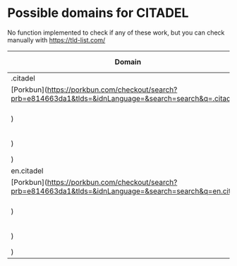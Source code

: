 # Possible domains for CITADEL

No function implemented to check if any of these work, but you can check manually with https://tld-list.com/

| Domain | Porkbun | NameCheap | Google Domains |
|---|---|---|---|
| .citadel | [Porkbun](https://porkbun.com/checkout/search?prb=e814663da1&tlds=&idnLanguage=&search=search&q=.citadel) | [Namecheap](https://www.namecheap.com/domains/registration/results/?domain=.citadel) | [Google](https://domains.google.com/registrar/search?searchTerm=.citadel) |
| en.citadel | [Porkbun](https://porkbun.com/checkout/search?prb=e814663da1&tlds=&idnLanguage=&search=search&q=en.citadel) | [Namecheap](https://www.namecheap.com/domains/registration/results/?domain=en.citadel) | [Google](https://domains.google.com/registrar/search?searchTerm=en.citadel) |
